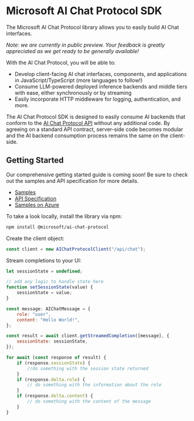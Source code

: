 # Microsoft AI Chat Protocol SDK

The Microsoft AI Chat Protocol library allows you to easily build AI Chat interfaces.

*Note: we are currently in public preview. Your feedback is greatly appreciated as we get ready to be generally available!*

With the AI Chat Protocol, you will be able to:

* Develop client-facing AI chat interfaces, components, and applications in JavaScript/TypeScript (more languages to follow!)
* Consume LLM-powered deployed inference backends and middle tiers with ease, either synchronously or by streaming
* Easily incorporate HTTP middleware for logging, authentication, and more.

The AI Chat Protocol SDK is designed to easily consume AI backends that conform to the [AI Chat Protocol API](aka.ms/chatprotocol) without any additional code. By agreeing on a standard API contract, server-side code becomes modular and the AI backend consumption process remains the same on the client-side.

## Getting Started

Our comprehensive getting started guide is coming soon! Be sure to check out the samples and API specification for more details.

* [Samples](https://github.com/microsoft/ai-chat-protocol/tree/main/samples)
* [API Specification](https://aka.ms/chatprotocol)
* [Samples on Azure](https://github.com/microsoft/ai-chat-protocol/tree/main?tab=readme-ov-file#samples-on-azure)

To take a look locally, install the library via npm:

```bash
npm install @microsoft/ai-chat-protocol
```

Create the client object:

```javascript
const client = new AIChatProtocolClient("/api/chat");
```

Stream completions to your UI:

```javascript
let sessionState = undefined;

// add any logic to handle state here
function setSessionState(value) {
    sessionState = value;
}

const message: AIChatMessage = {
    role: "user",
    content: "Hello World!",
};

const result = await client.getStreamedCompletion([message], {
    sessionState: sessionState,
});

for await (const response of result) {
    if (response.sessionState) {
        //do something with the session state returned
    }
    if (response.delta.role) {
        // do something with the information about the role
    }
    if (response.delta.content) { 
        // do something with the content of the message
    }
}
```
